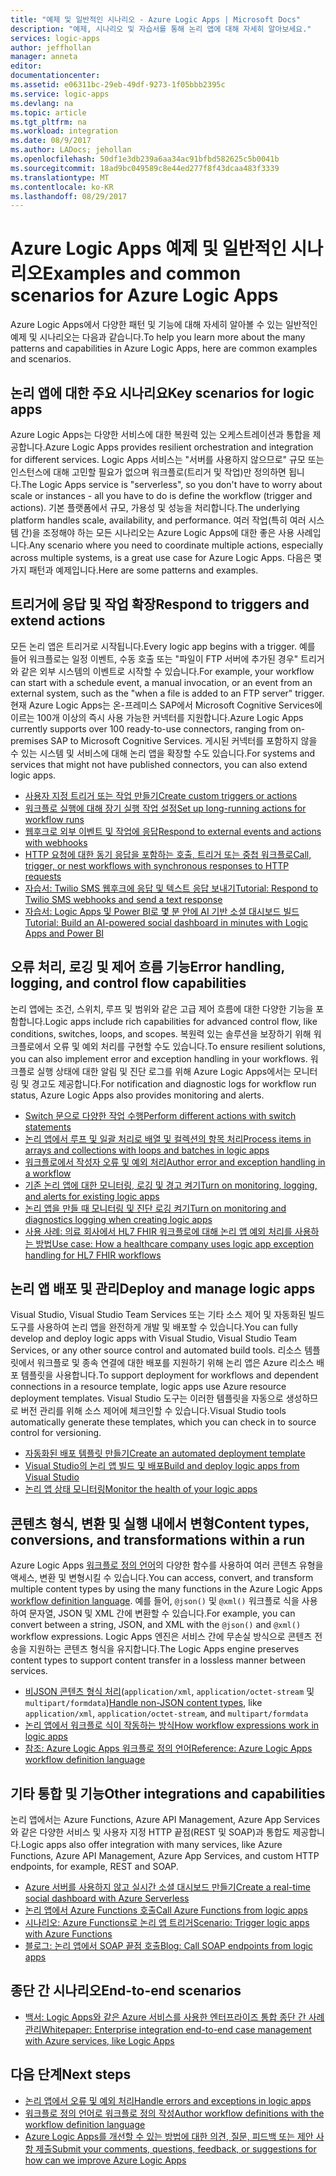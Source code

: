 ```yaml
---
title: "예제 및 일반적인 시나리오 - Azure Logic Apps | Microsoft Docs"
description: "예제, 시나리오 및 자습서를 통해 논리 앱에 대해 자세히 알아보세요."
services: logic-apps
author: jeffhollan
manager: anneta
editor: 
documentationcenter: 
ms.assetid: e06311bc-29eb-49df-9273-1f05bbb2395c
ms.service: logic-apps
ms.devlang: na
ms.topic: article
ms.tgt_pltfrm: na
ms.workload: integration
ms.date: 08/9/2017
ms.author: LADocs; jehollan
ms.openlocfilehash: 50df1e3db239a6aa34ac91bfbd582625c5b0041b
ms.sourcegitcommit: 18ad9bc049589c8e44ed277f8f43dcaa483f3339
ms.translationtype: MT
ms.contentlocale: ko-KR
ms.lasthandoff: 08/29/2017
---
```

# <a name="examples-and-common-scenarios-for-azure-logic-apps"></a><span data-ttu-id="1c680-103">Azure Logic Apps 예제 및 일반적인 시나리오</span><span class="sxs-lookup"><span data-stu-id="1c680-103">Examples and common scenarios for Azure Logic Apps</span></span>

<span data-ttu-id="1c680-104">Azure Logic Apps에서 다양한 패턴 및 기능에 대해 자세히 알아볼 수 있는 일반적인 예제 및 시나리오는 다음과 같습니다.</span><span class="sxs-lookup"><span data-stu-id="1c680-104">To help you learn more about the many patterns and capabilities in Azure Logic Apps, here are common examples and scenarios.</span></span>

## <a name="key-scenarios-for-logic-apps"></a><span data-ttu-id="1c680-105">논리 앱에 대한 주요 시나리요</span><span class="sxs-lookup"><span data-stu-id="1c680-105">Key scenarios for logic apps</span></span>

<span data-ttu-id="1c680-106">Azure Logic Apps는 다양한 서비스에 대한 복원력 있는 오케스트레이션과 통합을 제공합니다.</span><span class="sxs-lookup"><span data-stu-id="1c680-106">Azure Logic Apps provides resilient orchestration and integration for different services.</span></span> <span data-ttu-id="1c680-107">Logic Apps 서비스는 "서버를 사용하지 않으므로" 규모 또는 인스턴스에 대해 고민할 필요가 없으며 워크플로(트리거 및 작업)만 정의하면 됩니다.</span><span class="sxs-lookup"><span data-stu-id="1c680-107">The Logic Apps service is "serverless", so you don't have to worry about scale or instances - all you have to do is define the workflow (trigger and actions).</span></span> <span data-ttu-id="1c680-108">기본 플랫폼에서 규모, 가용성 및 성능을 처리합니다.</span><span class="sxs-lookup"><span data-stu-id="1c680-108">The underlying platform handles scale, availability, and performance.</span></span> <span data-ttu-id="1c680-109">여러 작업(특히 여러 시스템 간)을 조정해야 하는 모든 시나리오는 Azure Logic Apps에 대한 좋은 사용 사례입니다.</span><span class="sxs-lookup"><span data-stu-id="1c680-109">Any scenario where you need to coordinate multiple actions, especially across multiple systems, is a great use case for Azure Logic Apps.</span></span> <span data-ttu-id="1c680-110">다음은 몇 가지 패턴과 예제입니다.</span><span class="sxs-lookup"><span data-stu-id="1c680-110">Here are some patterns and examples.</span></span>

## <a name="respond-to-triggers-and-extend-actions"></a><span data-ttu-id="1c680-111">트리거에 응답 및 작업 확장</span><span class="sxs-lookup"><span data-stu-id="1c680-111">Respond to triggers and extend actions</span></span>

<span data-ttu-id="1c680-112">모든 논리 앱은 트리거로 시작됩니다.</span><span class="sxs-lookup"><span data-stu-id="1c680-112">Every logic app begins with a trigger.</span></span> <span data-ttu-id="1c680-113">예를 들어 워크플로는 일정 이벤트, 수동 호출 또는 "파일이 FTP 서버에 추가된 경우" 트리거와 같은 외부 시스템의 이벤트로 시작할 수 있습니다.</span><span class="sxs-lookup"><span data-stu-id="1c680-113">For example, your workflow can start with a schedule event, a manual invocation, or an event from an external system, such as the "when a file is added to an FTP server" trigger.</span></span> <span data-ttu-id="1c680-114">현재 Azure Logic Apps는 온-프레미스 SAP에서 Microsoft Cognitive Services에 이르는 100개 이상의 즉시 사용 가능한 커넥터를 지원합니다.</span><span class="sxs-lookup"><span data-stu-id="1c680-114">Azure Logic Apps currently supports over 100 ready-to-use connectors, ranging from on-premises SAP to Microsoft Cognitive Services.</span></span> <span data-ttu-id="1c680-115">게시된 커넥터를 포함하지 않을 수 있는 시스템 및 서비스에 대해 논리 앱을 확장할 수도 있습니다.</span><span class="sxs-lookup"><span data-stu-id="1c680-115">For systems and services that might not have published connectors, you can also extend logic apps.</span></span>

* [<span data-ttu-id="1c680-116">사용자 지정 트리거 또는 작업 만들기</span><span class="sxs-lookup"><span data-stu-id="1c680-116">Create custom triggers or actions</span></span>](../logic-apps/logic-apps-create-api-app.md)
* [<span data-ttu-id="1c680-117">워크플로 실행에 대해 장기 실행 작업 설정</span><span class="sxs-lookup"><span data-stu-id="1c680-117">Set up long-running actions for workflow runs</span></span>](../logic-apps/logic-apps-create-api-app.md)
* [<span data-ttu-id="1c680-118">웹후크로 외부 이벤트 및 작업에 응답</span><span class="sxs-lookup"><span data-stu-id="1c680-118">Respond to external events and actions with webhooks</span></span>](../logic-apps/logic-apps-create-api-app.md)
* [<span data-ttu-id="1c680-119">HTTP 요청에 대한 동기 응답을 포함하는 호출, 트리거 또는 중첩 워크플로</span><span class="sxs-lookup"><span data-stu-id="1c680-119">Call, trigger, or nest workflows with synchronous responses to HTTP requests</span></span>](../logic-apps/logic-apps-http-endpoint.md)
* [<span data-ttu-id="1c680-120">자습서: Twilio SMS 웹후크에 응답 및 텍스트 응답 보내기</span><span class="sxs-lookup"><span data-stu-id="1c680-120">Tutorial: Respond to Twilio SMS webhooks and send a text response</span></span>](https://channel9.msdn.com/Blogs/Windows-Azure/Azure-Logic-Apps-Walkthrough-Webhook-Functions-and-an-SMS-Bot)
* [<span data-ttu-id="1c680-121">자습서: Logic Apps 및 Power BI로 몇 분 안에 AI 기반 소셜 대시보드 빌드</span><span class="sxs-lookup"><span data-stu-id="1c680-121">Tutorial: Build an AI-powered social dashboard in minutes with Logic Apps and Power BI</span></span>](http://aka.ms/logicappsdemo)

## <a name="error-handling-logging-and-control-flow-capabilities"></a><span data-ttu-id="1c680-122">오류 처리, 로깅 및 제어 흐름 기능</span><span class="sxs-lookup"><span data-stu-id="1c680-122">Error handling, logging, and control flow capabilities</span></span>

<span data-ttu-id="1c680-123">논리 앱에는 조건, 스위치, 루프 및 범위와 같은 고급 제어 흐름에 대한 다양한 기능을 포함합니다.</span><span class="sxs-lookup"><span data-stu-id="1c680-123">Logic apps include rich capabilities for advanced control flow, like conditions, switches, loops, and scopes.</span></span> <span data-ttu-id="1c680-124">복원력 있는 솔루션을 보장하기 위해 워크플로에서 오류 및 예외 처리를 구현할 수도 있습니다.</span><span class="sxs-lookup"><span data-stu-id="1c680-124">To ensure resilient solutions, you can also implement error and exception handling in your workflows.</span></span> <span data-ttu-id="1c680-125">워크플로 실행 상태에 대한 알림 및 진단 로그를 위해 Azure Logic Apps에서는 모니터링 및 경고도 제공합니다.</span><span class="sxs-lookup"><span data-stu-id="1c680-125">For notification and diagnostic logs for workflow run status, Azure Logic Apps also provides monitoring and alerts.</span></span>

* [<span data-ttu-id="1c680-126">Switch 문으로 다양한 작업 수행</span><span class="sxs-lookup"><span data-stu-id="1c680-126">Perform different actions with switch statements</span></span>](../logic-apps/logic-apps-switch-case.md)
* [<span data-ttu-id="1c680-127">논리 앱에서 루프 및 일괄 처리로 배열 및 컬렉션의 항목 처리</span><span class="sxs-lookup"><span data-stu-id="1c680-127">Process items in arrays and collections with loops and batches in logic apps</span></span>](../logic-apps/logic-apps-loops-and-scopes.md)
* [<span data-ttu-id="1c680-128">워크플로에서 작성자 오류 및 예외 처리</span><span class="sxs-lookup"><span data-stu-id="1c680-128">Author error and exception handling in a workflow</span></span>](../logic-apps/logic-apps-exception-handling.md)
* [<span data-ttu-id="1c680-129">기존 논리 앱에 대한 모니터링, 로깅 및 경고 켜기</span><span class="sxs-lookup"><span data-stu-id="1c680-129">Turn on monitoring, logging, and alerts for existing logic apps</span></span>](../logic-apps/logic-apps-monitor-your-logic-apps.md)
* [<span data-ttu-id="1c680-130">논리 앱을 만들 때 모니터링 및 진단 로깅 켜기</span><span class="sxs-lookup"><span data-stu-id="1c680-130">Turn on monitoring and diagnostics logging when creating logic apps</span></span>](../logic-apps/logic-apps-monitor-your-logic-apps-oms.md)
* [<span data-ttu-id="1c680-131">사용 사례: 의료 회사에서 HL7 FHIR 워크플로에 대해 논리 앱 예외 처리를 사용하는 방법</span><span class="sxs-lookup"><span data-stu-id="1c680-131">Use case: How a healthcare company uses logic app exception handling for HL7 FHIR workflows</span></span>](../logic-apps/logic-apps-scenario-error-and-exception-handling.md)

## <a name="deploy-and-manage-logic-apps"></a><span data-ttu-id="1c680-132">논리 앱 배포 및 관리</span><span class="sxs-lookup"><span data-stu-id="1c680-132">Deploy and manage logic apps</span></span>

<span data-ttu-id="1c680-133">Visual Studio, Visual Studio Team Services 또는 기타 소스 제어 및 자동화된 빌드 도구를 사용하여 논리 앱을 완전하게 개발 및 배포할 수 있습니다.</span><span class="sxs-lookup"><span data-stu-id="1c680-133">You can fully develop and deploy logic apps with Visual Studio, Visual Studio Team Services, or any other source control and automated build tools.</span></span> <span data-ttu-id="1c680-134">리소스 템플릿에서 워크플로 및 종속 연결에 대한 배포를 지원하기 위해 논리 앱은 Azure 리소스 배포 템플릿을 사용합니다.</span><span class="sxs-lookup"><span data-stu-id="1c680-134">To support deployment for workflows and dependent connections in a resource template, logic apps use Azure resource deployment templates.</span></span> <span data-ttu-id="1c680-135">Visual Studio 도구는 이러한 템플릿을 자동으로 생성하므로 버전 관리를 위해 소스 제어에 체크인할 수 있습니다.</span><span class="sxs-lookup"><span data-stu-id="1c680-135">Visual Studio tools automatically generate these templates, which you can check in to source control for versioning.</span></span>

* [<span data-ttu-id="1c680-136">자동화된 배포 템플릿 만들기</span><span class="sxs-lookup"><span data-stu-id="1c680-136">Create an automated deployment template</span></span>](../logic-apps/logic-apps-create-deploy-template.md)
* [<span data-ttu-id="1c680-137">Visual Studio의 논리 앱 빌드 및 배포</span><span class="sxs-lookup"><span data-stu-id="1c680-137">Build and deploy logic apps from Visual Studio</span></span>](../logic-apps/logic-apps-deploy-from-vs.md)
* [<span data-ttu-id="1c680-138">논리 앱 상태 모니터링</span><span class="sxs-lookup"><span data-stu-id="1c680-138">Monitor the health of your logic apps</span></span>](../logic-apps/logic-apps-monitor-your-logic-apps.md)

## <a name="content-types-conversions-and-transformations-within-a-run"></a><span data-ttu-id="1c680-139">콘텐츠 형식, 변환 및 실행 내에서 변형</span><span class="sxs-lookup"><span data-stu-id="1c680-139">Content types, conversions, and transformations within a run</span></span>

<span data-ttu-id="1c680-140">Azure Logic Apps [워크플로 정의 언어](http://aka.ms/logicappsdocs)의 다양한 함수를 사용하여 여러 콘텐츠 유형을 액세스, 변환 및 변형시킬 수 있습니다.</span><span class="sxs-lookup"><span data-stu-id="1c680-140">You can access, convert, and transform multiple content types by using the many functions in the Azure Logic Apps [workflow definition language](http://aka.ms/logicappsdocs).</span></span> <span data-ttu-id="1c680-141">예를 들어, `@json()` 및 `@xml()` 워크플로 식을 사용하여 문자열, JSON 및 XML 간에 변환할 수 있습니다.</span><span class="sxs-lookup"><span data-stu-id="1c680-141">For example, you can convert between a string, JSON, and XML with the `@json()` and `@xml()` workflow expressions.</span></span> <span data-ttu-id="1c680-142">Logic Apps 엔진은 서비스 간에 무손실 방식으로 콘텐츠 전송을 지원하는 콘텐츠 형식을 유지합니다.</span><span class="sxs-lookup"><span data-stu-id="1c680-142">The Logic Apps engine preserves content types to support content transfer in a lossless manner between services.</span></span>

* <span data-ttu-id="1c680-143">[비JSON 콘텐츠 형식 처리](../logic-apps/logic-apps-content-type.md)(`application/xml`, `application/octet-stream` 및 `multipart/formdata`)</span><span class="sxs-lookup"><span data-stu-id="1c680-143">[Handle non-JSON content types](../logic-apps/logic-apps-content-type.md), like `application/xml`, `application/octet-stream`, and `multipart/formdata`</span></span>
* [<span data-ttu-id="1c680-144">논리 앱에서 워크플로 식이 작동하는 방식</span><span class="sxs-lookup"><span data-stu-id="1c680-144">How workflow expressions work in logic apps</span></span>](../logic-apps/logic-apps-author-definitions.md)
* [<span data-ttu-id="1c680-145">참조: Azure Logic Apps 워크플로 정의 언어</span><span class="sxs-lookup"><span data-stu-id="1c680-145">Reference: Azure Logic Apps workflow definition language</span></span>](http://aka.ms/logicappsdocs)

## <a name="other-integrations-and-capabilities"></a><span data-ttu-id="1c680-146">기타 통합 및 기능</span><span class="sxs-lookup"><span data-stu-id="1c680-146">Other integrations and capabilities</span></span>

<span data-ttu-id="1c680-147">논리 앱에서는 Azure Functions, Azure API Management, Azure App Services와 같은 다양한 서비스 및 사용자 지정 HTTP 끝점(REST 및 SOAP)과 통합도 제공합니다.</span><span class="sxs-lookup"><span data-stu-id="1c680-147">Logic apps also offer integration with many services, like Azure Functions, Azure API Management, Azure App Services, and custom HTTP endpoints, for example, REST and SOAP.</span></span>

* [<span data-ttu-id="1c680-148">Azure 서버를 사용하지 않고 실시간 소셜 대시보드 만들기</span><span class="sxs-lookup"><span data-stu-id="1c680-148">Create a real-time social dashboard with Azure Serverless</span></span>](../logic-apps/logic-apps-scenario-social-serverless.md)
* [<span data-ttu-id="1c680-149">논리 앱에서 Azure Functions 호출</span><span class="sxs-lookup"><span data-stu-id="1c680-149">Call Azure Functions from logic apps</span></span>](../logic-apps/logic-apps-azure-functions.md)
* [<span data-ttu-id="1c680-150">시나리오: Azure Functions로 논리 앱 트리거</span><span class="sxs-lookup"><span data-stu-id="1c680-150">Scenario: Trigger logic apps with Azure Functions</span></span>](../logic-apps/logic-apps-scenario-function-sb-trigger.md)
* [<span data-ttu-id="1c680-151">블로그: 논리 앱에서 SOAP 끝점 호출</span><span class="sxs-lookup"><span data-stu-id="1c680-151">Blog: Call SOAP endpoints from logic apps</span></span>](https://blogs.msdn.microsoft.com/logicapps/2016/04/07/using-soap-services-with-logic-apps/)

## <a name="end-to-end-scenarios"></a><span data-ttu-id="1c680-152">종단 간 시나리오</span><span class="sxs-lookup"><span data-stu-id="1c680-152">End-to-end scenarios</span></span>

* [<span data-ttu-id="1c680-153">백서: Logic Apps와 같은 Azure 서비스를 사용한 엔터프라이즈 통합 종단 간 사례 관리</span><span class="sxs-lookup"><span data-stu-id="1c680-153">Whitepaper: Enterprise integration end-to-end case management with Azure services, like Logic Apps</span></span>](https://aka.ms/enterprise-integration-e2e-case-management-utilities-logic-apps)

## <a name="next-steps"></a><span data-ttu-id="1c680-154">다음 단계</span><span class="sxs-lookup"><span data-stu-id="1c680-154">Next steps</span></span>

- [<span data-ttu-id="1c680-155">논리 앱에서 오류 및 예외 처리</span><span class="sxs-lookup"><span data-stu-id="1c680-155">Handle errors and exceptions in logic apps</span></span>](../logic-apps/logic-apps-exception-handling.md)
- [<span data-ttu-id="1c680-156">워크플로 정의 언어로 워크플로 정의 작성</span><span class="sxs-lookup"><span data-stu-id="1c680-156">Author workflow definitions with the workflow definition language</span></span>](../logic-apps/logic-apps-author-definitions.md)
- [<span data-ttu-id="1c680-157">Azure Logic Apps를 개선할 수 있는 방법에 대한 의견, 질문, 피드백 또는 제안 사항 제출</span><span class="sxs-lookup"><span data-stu-id="1c680-157">Submit your comments, questions, feedback, or suggestions for how can we improve Azure Logic Apps</span></span>](https://feedback.azure.com/forums/287593-logic-apps)